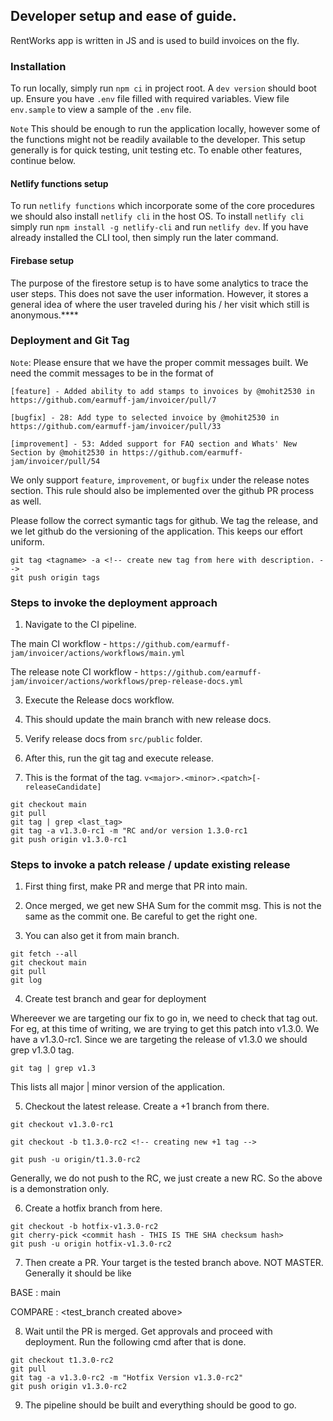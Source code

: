## Developer setup and ease of guide.

RentWorks app is written in JS and is used to build invoices on the fly.

### Installation

To run locally, simply run `npm ci` in project root. A `dev version` should boot up. Ensure you have `.env` file filled with
required variables. View file `env.sample` to view a sample of the `.env` file.

`Note`
This should be enough to run the application locally, however some of the functions might not be readily available to the
developer. This setup generally is for quick testing, unit testing etc. To enable other features, continue below.

#### Netlify functions setup

To run `netlify functions` which incorporate some of the core procedures we should also install `netlify cli` in the host OS. To install `netlify cli` simply run `npm install -g netlify-cli` and run `netlify dev`. If you have already installed the CLI tool, then simply run the later command.

#### Firebase setup

The purpose of the firestore setup is to have some analytics to trace the user steps. This does not save the user information. However, it stores a general idea of where the user traveled during his / her visit which still is anonymous.\*\*\*\*

### Deployment and Git Tag

`Note`: Please ensure that we have the proper commit messages built. We need the commit
messages to be in the format of

```
[feature] - Added ability to add stamps to invoices by @mohit2530 in https://github.com/earmuff-jam/invoicer/pull/7

[bugfix] - 28: Add type to selected invoice by @mohit2530 in https://github.com/earmuff-jam/invoicer/pull/33

[improvement] - 53: Added support for FAQ section and Whats' New Section by @mohit2530 in https://github.com/earmuff-jam/invoicer/pull/54

```

We only support `feature`, `improvement`, or `bugfix` under the release notes section.
This rule should also be implemented over the github PR process as well.

Please follow the correct symantic tags for github. We tag the release, and we let github
do the versioning of the application. This keeps our effort uniform.

```
git tag <tagname> -a <!-- create new tag from here with description. -->
git push origin tags

```

### Steps to invoke the deployment approach

1. Navigate to the CI pipeline.

The main CI workflow - `https://github.com/earmuff-jam/invoicer/actions/workflows/main.yml`

The release note CI workflow - `https://github.com/earmuff-jam/invoicer/actions/workflows/prep-release-docs.yml`

3. Execute the Release docs workflow.

4. This should update the main branch with new release docs.

5. Verify release docs from `src/public` folder.

6. After this, run the git tag and execute release.

7. This is the format of the tag. `v<major>.<minor>.<patch>[-releaseCandidate]`

```
git checkout main
git pull
git tag | grep <last_tag>
git tag -a v1.3.0-rc1 -m "RC and/or version 1.3.0-rc1
git push origin v1.3.0-rc1

```

### Steps to invoke a patch release / update existing release

1. First thing first, make PR and merge that PR into main.

2. Once merged, we get new SHA Sum for the commit msg. This is not the same as the commit one. Be careful to get the right one.

3. You can also get it from main branch.

```
git fetch --all
git checkout main
git pull
git log
```

4. Create test branch and gear for deployment

Whereever we are targeting our fix to go in, we need to check that tag out. For eg, at this time of writing, we are trying to get
this patch into v1.3.0. We have a v1.3.0-rc1. Since we are targeting the release of v1.3.0 we should grep v1.3.0 tag.

```
git tag | grep v1.3

```

This lists all major | minor version of the application.

5. Checkout the latest release. Create a +1 branch from there.

```
git checkout v1.3.0-rc1

git checkout -b t1.3.0-rc2 <!-- creating new +1 tag -->

git push -u origin/t1.3.0-rc2
```

Generally, we do not push to the RC, we just create a new RC. So the above is a demonstration only.

6. Create a hotfix branch from here.

```
git checkout -b hotfix-v1.3.0-rc2
git cherry-pick <commit hash - THIS IS THE SHA checksum hash>
git push -u origin hotfix-v1.3.0-rc2

```

7. Then create a PR. Your target is the tested branch above. NOT MASTER. Generally it should be like

BASE : main

COMPARE : <test_branch created above>

8. Wait until the PR is merged. Get approvals and proceed with deployment. Run the following cmd after that is done.

```
git checkout t1.3.0-rc2
git pull
git tag -a v1.3.0-rc2 -m "Hotfix Version v1.3.0-rc2"
git push origin v1.3.0-rc2

```

9. The pipeline should be built and everything should be good to go.
